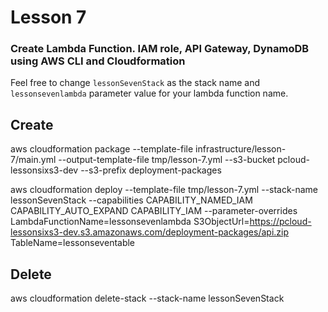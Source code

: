 # Lesson 7

### Create Lambda Function. IAM role, API Gateway, DynamoDB using AWS CLI and Cloudformation


Feel free to change `lessonSevenStack` as the stack name and `lessonsevenlambda` parameter value for your lambda function name.

## Create
aws cloudformation package --template-file infrastructure/lesson-7/main.yml --output-template-file tmp/lesson-7.yml --s3-bucket pcloud-lessonsixs3-dev --s3-prefix deployment-packages 

aws cloudformation deploy --template-file tmp/lesson-7.yml --stack-name lessonSevenStack --capabilities CAPABILITY_NAMED_IAM CAPABILITY_AUTO_EXPAND CAPABILITY_IAM  --parameter-overrides LambdaFunctionName=lessonsevenlambda S3ObjectUrl=https://pcloud-lessonsixs3-dev.s3.amazonaws.com/deployment-packages/api.zip TableName=lessonseventable

## Delete
aws cloudformation delete-stack --stack-name lessonSevenStack